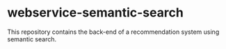 # webservice-semantic-search
This repository contains the back-end of a recommendation system using semantic search.
